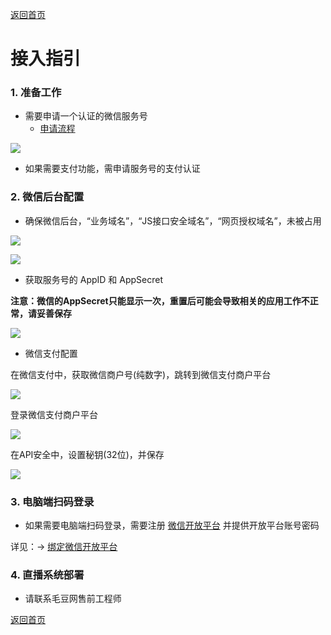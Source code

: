 [返回首页](../../README.md)

# 接入指引

### 1. 准备工作
- 需要申请一个认证的微信服务号
  - [申请流程](https://mp.weixin.qq.com/)

![](https://of6ygwuso.qnssl.com/docs/quickstart/认证服务号.png)

- 如果需要支付功能，需申请服务号的支付认证

### 2. 微信后台配置
- 确保微信后台，“业务域名”，“JS接口安全域名”，“网页授权域名”，未被占用

![](https://of6ygwuso.qnssl.com/docs/quickstart/公众号设置.png)

![](https://of6ygwuso.qnssl.com/docs/quickstart/公众号功能设置.png)

- 获取服务号的 AppID 和 AppSecret

**注意：微信的AppSecret只能显示一次，重置后可能会导致相关的应用工作不正常，请妥善保存**

![](https://of6ygwuso.qnssl.com/docs/quickstart/基本配置appid.png)

- 微信支付配置

在微信支付中，获取微信商户号(纯数字)，跳转到微信支付商户平台

![](https://of6ygwuso.qnssl.com/docs/quickstart/微信支付1.png)

登录微信支付商户平台

![](https://of6ygwuso.qnssl.com/docs/quickstart/微信商户平台登录.png)

在API安全中，设置秘钥(32位)，并保存

![](https://of6ygwuso.qnssl.com/docs/quickstart/微信商户平台支付秘钥.png)

### 3. 电脑端扫码登录

- 如果需要电脑端扫码登录，需要注册 [微信开放平台](open.weixin.qq.com) 并提供开放平台账号密码

详见：-> [绑定微信开放平台](./open_wechat_bind.md)

### 4. 直播系统部署
- 请联系毛豆网售前工程师

[返回首页](../../README.md)
